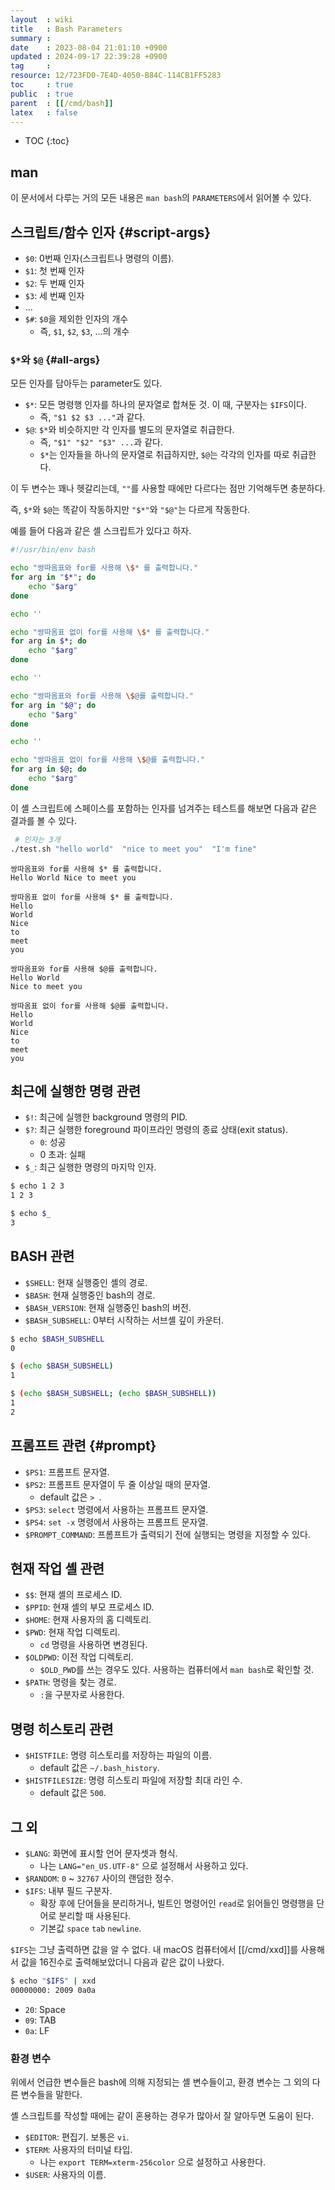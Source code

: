 ```yaml
---
layout  : wiki
title   : Bash Parameters
summary : 
date    : 2023-08-04 21:01:10 +0900
updated : 2024-09-17 22:39:28 +0900
tag     : 
resource: 12/723FD0-7E4D-4050-B84C-114CB1FF5283
toc     : true
public  : true
parent  : [[/cmd/bash]]
latex   : false
---
```

* TOC
{:toc}

## man

이 문서에서 다루는 거의 모든 내용은 `man bash`의 `PARAMETERS`에서 읽어볼 수 있다.

## 스크립트/함수 인자 {#script-args}

- `$0`: 0번째 인자(스크립트나 명령의 이름).
- `$1`: 첫 번째 인자
- `$2`: 두 번째 인자
- `$3`: 세 번째 인자
- ...
- `$#`: `$0`을 제외한 인자의 개수
    - 즉, `$1`, `$2`, `$3`, ...의 개수

### `$*`와 `$@` {#all-args}

모든 인자를 담아두는 parameter도 있다.

- `$*`: 모든 명령행 인자를 하나의 문자열로 합쳐둔 것. 이 때, 구분자는 `$IFS`이다.
    - 즉, `"$1 $2 $3 ..."`과 같다.
- `$@`: `$*`와 비슷하지만 각 인자를 별도의 문자열로 취급한다.
    - 즉, `"$1" "$2" "$3" ...`과 같다.
    - `$*`는 인자들을 하나의 문자열로 취급하지만, `$@`는 각각의 인자를 따로 취급한다.

이 두 변수는 꽤나 헷갈리는데, `""`를 사용할 때에만 다르다는 점만 기억해두면 충분하다.

즉, `$*`와 `$@`는 똑같이 작동하지만 `"$*"`와 `"$@"`는 다르게 작동한다.

예를 들어 다음과 같은 셸 스크립트가 있다고 하자.

```bash
#!/usr/bin/env bash

echo "쌍따옴표와 for를 사용해 \$* 를 출력합니다."
for arg in "$*"; do
    echo "$arg"
done

echo ''

echo "쌍따옴표 없이 for를 사용해 \$* 를 출력합니다."
for arg in $*; do
    echo "$arg"
done

echo ''

echo "쌍따옴표와 for를 사용해 \$@를 출력합니다."
for arg in "$@"; do
    echo "$arg"
done

echo ''

echo "쌍따옴표 없이 for를 사용해 \$@를 출력합니다."
for arg in $@; do
    echo "$arg"
done
```

이 셸 스크립트에 스페이스를 포함하는 인자를 넘겨주는 테스트를 해보면 다음과 같은 결과를 볼 수 있다.

```bash
 # 인자는 3개
./test.sh "hello world"  "nice to meet you"  "I'm fine"
```

```
쌍따옴표와 for를 사용해 $* 를 출력합니다.
Hello World Nice to meet you

쌍따옴표 없이 for를 사용해 $* 를 출력합니다.
Hello
World
Nice
to
meet
you

쌍따옴표와 for를 사용해 $@를 출력합니다.
Hello World
Nice to meet you

쌍따옴표 없이 for를 사용해 $@를 출력합니다.
Hello
World
Nice
to
meet
you
```

## 최근에 실행한 명령 관련

- `$!`: 최근에 실행한 background 명령의 PID.
- `$?`: 최근 실행한 foreground 파이프라인 명령의 종료 상태(exit status).
    - `0`: 성공
    - 0 초과: 실패
- `$_`: 최근 실행한 명령의 마지막 인자.

```bash
$ echo 1 2 3
1 2 3

$ echo $_
3
```

## BASH 관련

- `$SHELL`: 현재 실행중인 셸의 경로.
- `$BASH`: 현재 실행중인 bash의 경로.
- `$BASH_VERSION`: 현재 실행중인 bash의 버전.
- `$BASH_SUBSHELL`: 0부터 시작하는 서브셸 깊이 카운터.

```bash
$ echo $BASH_SUBSHELL
0

$ (echo $BASH_SUBSHELL)
1

$ (echo $BASH_SUBSHELL; (echo $BASH_SUBSHELL))
1
2
```

## 프롬프트 관련 {#prompt}

- `$PS1`: 프롬프트 문자열.
- `$PS2`: 프롬프트 문자열이 두 줄 이상일 때의 문자열.
    - default 값은 `> `.
- `$PS3`: `select` 명령에서 사용하는 프롬프트 문자열.
- `$PS4`: `set -x` 명령에서 사용하는 프롬프트 문자열.
- `$PROMPT_COMMAND`: 프롬프트가 출력되기 전에 실행되는 명령을 지정할 수 있다.

## 현재 작업 셸 관련

- `$$`: 현재 셸의 프로세스 ID.
- `$PPID`: 현재 셸의 부모 프로세스 ID.
- `$HOME`: 현재 사용자의 홈 디렉토리.
- `$PWD`: 현재 작업 디렉토리.
    - `cd` 명령을 사용하면 변경된다.
- `$OLDPWD`: 이전 작업 디렉토리.
    - `$OLD_PWD`를 쓰는 경우도 있다. 사용하는 컴퓨터에서 `man bash`로 확인할 것.
- `$PATH`: 명령을 찾는 경로.
    - `:`을 구분자로 사용한다.

## 명령 히스토리 관련

- `$HISTFILE`: 명령 히스토리를 저장하는 파일의 이름.
    - default 값은 `~/.bash_history`.
- `$HISTFILESIZE`: 명령 히스토리 파일에 저장할 최대 라인 수.
    - default 값은 `500`.

## 그 외

- `$LANG`: 화면에 표시할 언어 문자셋과 형식.
    - 나는 `LANG="en_US.UTF-8"` 으로 설정해서 사용하고 있다.
- `$RANDOM`: `0` ~ `32767` 사이의 랜덤한 정수.
- `$IFS`: 내부 필드 구분자.
    - 확장 후에 단어들을 분리하거나, 빌트인 명령어인 `read`로 읽어들인 명령행을 단어로 분리할 때 사용된다.
    - 기본값 `space` `tab` `newline`.

`$IFS`는 그냥 출력하면 값을 알 수 없다. 내 macOS 컴퓨터에서 [[/cmd/xxd]]를 사용해서 값을 16진수로 출력해보았더니 다음과 같은 값이 나왔다.

```bash
$ echo "$IFS" | xxd
00000000: 2009 0a0a
```

- `20`: Space
- `09`: TAB
- `0a`: LF

### 환경 변수

위에서 언급한 변수들은 bash에 의해 지정되는 셸 변수들이고, 환경 변수는 그 외의 다른 변수들을 말한다.

셸 스크립트를 작성할 때에는 같이 혼용하는 경우가 많아서 잘 알아두면 도움이 된다.

- `$EDITOR`: 편집기. 보통은 `vi`.
- `$TERM`: 사용자의 터미널 타입.
    - 나는 `export TERM=xterm-256color` 으로 설정하고 사용한다.
- `$USER`: 사용자의 이름.

